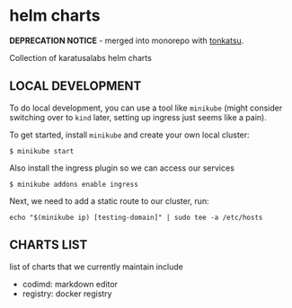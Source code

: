 
# helm charts

**DEPRECATION NOTICE** - merged into monorepo with
[tonkatsu](https://github.com/KaratsubaLabs/tonkatsu).

Collection of karatusalabs helm charts

## LOCAL DEVELOPMENT

To do local development, you can use a tool like `minikube` (might
consider switching over to `kind` later, setting up ingress just
seems like a pain).

To get started, install `minikube` and create your own local cluster:
```
$ minikube start
```

Also install the ingress plugin so we can access our services
```
$ minikube addons enable ingress
```

Next, we need to add a static route to our cluster, run:
```
echo "$(minikube ip) [testing-domain]" | sudo tee -a /etc/hosts
```

## CHARTS LIST

list of charts that we currently maintain include
- codimd: markdown editor
- registry: docker registry
